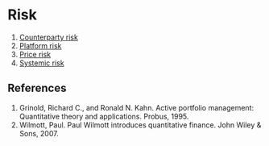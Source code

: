 # Risk
1. [Counterparty risk](counterparty-risk.md)
2. [Platform risk](platform-risk.md)
3. [Price risk](price-risk.md)
4. [Systemic risk](systemic-risk.md)

## References
1. Grinold, Richard C., and Ronald N. Kahn. Active portfolio management: Quantitative theory and applications. Probus, 1995.
1. Wilmott, Paul. Paul Wilmott introduces quantitative finance. John Wiley & Sons, 2007.